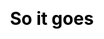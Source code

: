 ---
layout: 1.1-story
subpage: story
css: h1{text-align:center;}
title: So it goes
num: "06"
quote: …Hey. It’s me.
summary: Frustration spurs unfortunate indulgence, with nigh-fatal consequences. <span class='spoiler'>As Joce is drowned by memory, an impatient Kay Lin finds her own discretion wanting.</span>
---